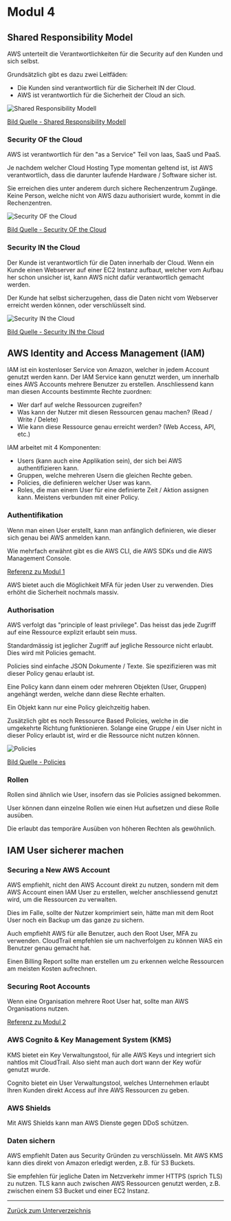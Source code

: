 # Modul 4

## Shared Responsibility Model

AWS unterteilt die Verantwortlichkeiten für die Security auf den Kunden und sich selbst.

Grundsätzlich gibt es dazu zwei Leitfäden:

* Die Kunden sind verantwortlich für die Sicherheit IN der Cloud.
* AWS ist verantwortlich für die Sicherheit der Cloud an sich.

![Shared Responsibility Modell](../../Ressourcen/Bilder/AWS_Bilder/cloud_security/shared_responsibility_modell.png)

[Bild Quelle - Shared Responsibility Modell](../../Anhang/quellen.md#shared-responsibility-model)

### Security OF the Cloud

AWS ist verantwortlich für den "as a Service" Teil von Iaas, SaaS und PaaS.

Je nachdem welcher Cloud Hosting Type momentan geltend ist, ist AWS verantwortlich, dass die darunter laufende Hardware / Software sicher ist.

Sie erreichen dies unter anderem durch sichere Rechenzentrum Zugänge. Keine Person, welche nicht von AWS dazu authorisiert wurde, kommt in die Rechenzentren.

![Security OF the Cloud](../../Ressourcen/Bilder/AWS_Bilder/cloud_security/security_of_the_cloud.png)

[Bild Quelle - Security OF the Cloud](../../Anhang/quellen.md#security-of-the-cloud)

### Security IN the Cloud

Der Kunde ist verantwortlich für die Daten innerhalb der Cloud. Wenn ein Kunde einen Webserver auf einer EC2 Instanz aufbaut, welcher vom Aufbau her schon unsicher ist, kann AWS nicht dafür verantwortlich gemacht werden.

Der Kunde hat selbst sicherzugehen, dass die Daten nicht vom Webserver erreicht werden können, oder verschlüsselt sind.

![Security IN the Cloud](../../Ressourcen/Bilder/AWS_Bilder/cloud_security/security_in_the_cloud.png)

[Bild Quelle - Security IN the Cloud](../../Anhang/quellen.md#security-in-the-cloud)

## AWS Identity and Access Management (IAM)

IAM ist ein kostenloser Service von Amazon, welcher in jedem Account genutzt werden kann.
Der IAM Service kann genutzt werden, um innerhalb eines AWS Accounts mehrere Benutzer zu erstellen. Anschliessend kann man diesen Accounts bestimmte Rechte zuordnen:

* Wer darf auf welche Ressourcen zugreifen?
* Was kann der Nutzer mit diesen Ressourcen genau machen? (Read / Write / Delete)
* Wie kann diese Ressource genau erreicht werden? (Web Access, API, etc.)

IAM arbeitet mit 4 Komponenten:

* Users (kann auch eine Applikation sein), der sich bei AWS authentifizieren kann.
* Gruppen, welche mehreren Usern die gleichen Rechte geben.
* Policies, die definieren welcher User was kann.
* Roles, die man einem User für eine definierte Zeit / Aktion assignen kann. Meistens verbunden mit einer Policy.

### Authentifikation

Wenn man einen User erstellt, kann man anfänglich definieren, wie dieser sich genau bei AWS anmelden kann.

Wie mehrfach erwähnt gibt es die AWS CLI, die AWS SDKs und die AWS Management Console.

[Referenz zu Modul 1](./modul1.md#ways-to-interact-with-aws)

AWS bietet auch die Möglichkeit MFA für jeden User zu verwenden. Dies erhöht die Sicherheit nochmals massiv.

### Authorisation

AWS verfolgt das "principle of least privilege". Das heisst das jede Zugriff auf eine Ressource explizit erlaubt sein muss.

Standardmässig ist jeglicher Zugriff auf jegliche Ressource nicht erlaubt. Dies wird mit Policies gemacht.

Policies sind einfache JSON Dokumente / Texte. Sie spezifizieren was mit dieser Policy genau erlaubt ist.

Eine Policy kann dann einem oder mehreren Objekten (User, Gruppen) angehängt werden, welche dann diese Rechte erhalten.

Ein Objekt kann nur eine Policy gleichzeitig haben.

Zusätzlich gibt es noch Ressource Based Policies, welche in die umgekehrte Richtung funktionieren. Solange eine Gruppe / ein User nicht in dieser Policy erlaubt ist, wird er die Ressource nicht nutzen können.

![Policies](../../Ressourcen/Bilder/AWS_Bilder/cloud_security/policies.png)

[Bild Quelle - Policies](../../Anhang/quellen.md#policies)

### Rollen

Rollen sind ähnlich wie User, insofern das sie Policies assigned bekommen. 

User können dann einzelne Rollen wie einen Hut aufsetzen und diese Rolle ausüben.

Die erlaubt das temporäre Ausüben von höheren Rechten als gewöhnlich.

## IAM User sicherer machen

### Securing a New AWS Account

AWS empfiehlt, nicht den AWS Account direkt zu nutzen, sondern mit dem AWS Account einen IAM User zu erstellen, welcher anschliessend genutzt wird, um die Ressourcen zu verwalten.

Dies im Falle, sollte der Nutzer komprimiert sein, hätte man mit dem Root User noch ein Backup um das ganze zu sichern.

Auch empfiehlt AWS für alle Benutzer, auch den Root User, MFA zu verwenden. CloudTrail empfehlen sie um nachverfolgen zu können WAS ein Benutzer genau gemacht hat.

Einen Billing Report sollte man erstellen um zu erkennen welche Ressourcen am meisten Kosten aufrechnen.

### Securing Root Accounts

Wenn eine Organisation mehrere Root User hat, sollte man AWS Organisations nutzen.

[Referenz zu Modul 2](./modul2.md#aws-organizations)

### AWS Cognito & Key Management System (KMS)

KMS bietet ein Key Verwaltungstool, für alle AWS Keys und integriert sich nahtlos mit CloudTrail. Also sieht man auch dort wann der Key wofür genutzt wurde.

Cognito bietet ein User Verwaltungstool, welches Unternehmen erlaubt Ihren Kunden direkt Access auf ihre AWS Ressourcen zu geben.

### AWS Shields

Mit AWS Shields kann man AWS Dienste gegen DDoS schützen. 

### Daten sichern

AWS empfiehlt Daten aus Security Gründen zu verschlüsseln. Mit AWS KMS kann dies direkt von Amazon erledigt werden, z.B. für S3 Buckets.

Sie empfehlen für jegliche Daten im Netzverkehr immer HTTPS (sprich TLS) zu nutzen. TLS kann auch zwischen AWS Ressourcen genutzt werden, z.B. zwischen einem S3 Bucket und einer EC2 Instanz.

-----

[Zurück zum Unterverzeichnis](../README.md)
